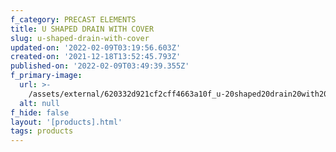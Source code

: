 ```yaml
---
f_category: PRECAST ELEMENTS
title: U SHAPED DRAIN WITH COVER
slug: u-shaped-drain-with-cover
updated-on: '2022-02-09T03:19:56.603Z'
created-on: '2021-12-18T13:52:45.793Z'
published-on: '2022-02-09T03:49:39.355Z'
f_primary-image:
  url: >-
    /assets/external/620332d921cf2cff4663a10f_u-20shaped20drain20with20cover-min.jpg
  alt: null
f_hide: false
layout: '[products].html'
tags: products
---
```



